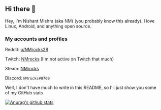 ## Hi there 👋

Hey, I'm Nishant Mishra (aka NM) (you probably know this already). I love Linux, Android, and anything open source.

### My accounts and profiles

Reddit: [u/NMrocks28](http://reddit.com/user/NMrocks28)

Twitch: [NMrocks](https://twitch.tv/nmrocks28/profile) (I'm not active on Twitch that much)

Steam: [NMrocks](https://steamcommunity.com/id/NMrocks/)

Discord: `NMrocks#8769`

Well, I don't have much to write in this README, so I'll just show you some of my GitHub stats

[![Anurag's github stats](https://github-readme-stats.vercel.app/api?username=NMrocks)](https://github.com/anuraghazra/github-readme-stats)
